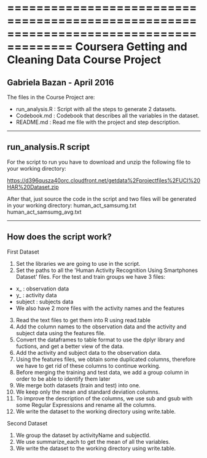 =======================================================================================
Coursera Getting and Cleaning Data Course Project
=======================================================================================
Gabriela Bazan - April 2016
----------------------------------------------------------------------------------------
The files in the Course Project are:
- run_analysis.R  : Script with all the steps to generate 2 datasets.
- Codebook.md     : Codebook that describes all the variables in the dataset.
- README.md       : Read me file with the project and step description.


----------------------------------------------------------------------------------------
run_analysis.R script
----------------------------------------------------------------------------------------

For the script to run you have to download and unzip the following file to your working directory:

https://d396qusza40orc.cloudfront.net/getdata%2Fprojectfiles%2FUCI%20HAR%20Dataset.zip

After that, just source the code in the script and two files will be generated in your working directory:
human_act_samsumg.txt
human_act_samsumg_avg.txt

----------------------------------------------------------------------------------------
How does the script work?
----------------------------------------------------------------------------------------
First Dataset

1. Set the libraries we are going to use in the script.
2. Set the paths to all the 'Human Activity Recognition Using Smartphones Dataset' files.
  For the test and train groups we have 3 files:
  - x_ : observation data
  - y_ : activity data
  - subject : subjects data
  - We also have 2 more files with the activity names and the features
3. Read the text files to get them into R using read.table
4. Add the column names to the observation data and the activity and subject data using the features file.
5. Convert the dataframes to table format to use the dplyr library and fuctions, and get a better view of the data.
6. Add the activity and subject data to the observation data.
7. Using the features files, we obtain some duplicated columns, therefore we have to get rid of these columns to continue working.
8. Before merging the training and test data, we add a group column in order to be able to identify them later
9. We merge both datasets (train and test) into one.
10. We keep only the mean and standard deviation columns.
11. To improve the description of the columns, we use sub and gsub with some Regular Expressions and rename all the columns.
12. We write the dataset to the working directory using write.table.

Second Dataset

1. We group the dataset by activityName and subjectId.
2. We use summarize_each to get the mean of all the variables.
3. We write the dataset to the working directory using write.table.



